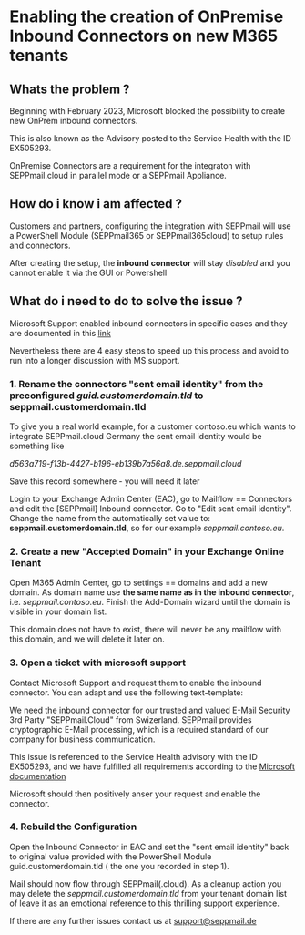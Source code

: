 # Enabling the creation of OnPremise Inbound Connectors on new M365 tenants

## Whats the problem ?

Beginning with February 2023, Microsoft blocked the possibility to create new OnPrem inbound connectors.

This is also known as the Advisory posted to the Service Health with the ID EX505293.

OnPremise Connectors are a requirement for the integraton with SEPPmail.cloud in parallel mode or a SEPPmail Appliance.

## How do i know i am affected ?

Customers and partners, configuring the integration with SEPPmail will use a PowerShell Module (SEPPmail365 or SEPPmail365cloud) to setup rules and connectors.

After creating the setup, the __inbound connector__ will stay *disabled* and you cannot enable it via the GUI or Powershell

## What do i need to do to solve the issue ?

Microsoft Support enabled inbound connectors in specific cases and they are documented in this [link](https://learn.microsoft.com/en-us/exchange/mail-flow-best-practices/use-connectors-to-configure-mail-flow/inbound-connector-faq)

Nevertheless there are 4 easy steps to speed up this process and avoid to run into a longer discussion with MS support.

### 1. Rename the connectors "sent email identity" from the preconfigured *guid.customerdomain.tld* to __seppmail.customerdomain.tld__

To give you a real world example, for a customer contoso.eu which wants to integrate SEPPmail.cloud Germany the sent email identity would be something like

*d563a719-f13b-4427-b196-eb139b7a56a8.de.seppmail.cloud*

Save this record somewhere - you will need it later

Login to your Exchange Admin Center (EAC), go to Mailflow == Connectors and edit the [SEPPmail] Inbound connector. Go to "Edit sent email identity". Change the name from the automatically set value to: __seppmail.customerdomain.tld__, so for our example *seppmail.contoso.eu*.

### 2. Create a new "Accepted Domain" in your Exchange Online Tenant

Open M365 Admin Center, go to settings == domains and add a new domain. As domain name use __the same name as in the inbound connector__, i.e. *seppmail.contoso.eu*. Finish the Add-Domain wizard until the domain is visible in your domain list.

This domain does not have to exist, there will never be any mailflow with this domain, and we will delete it later on.

### 3. Open a ticket with microsoft support

Contact Microsoft Support and request them to enable the inbound connector. You can adapt and use the following text-template:

We need the inbound connector for our trusted and valued E-Mail Security 3rd Party "SEPPmail.Cloud" from Swizerland. SEPPmail provides cryptographic E-Mail processing, which is a required standard of our company for business communication.

This issue is referenced to the Service Health advisory with the  ID EX505293, and we have fulfilled all requirements according to the [Microsoft documentation](https://learn.microsoft.com/en-us/exchange/mail-flow-best-practices/use-connectors-to-configure-mail-flow/inbound-connector-faq)

Microsoft should then positively anser your request and enable the connector.

### 4. Rebuild the Configuration

Open the Inbound Connector in EAC and set the "sent email identity" back to original value provided with the PowerShell Module guid.customerdomain.tld ( the one you recorded in step 1).


Mail should now flow through SEPPmail(.cloud). As a cleanup action you may delete the *seppmail.customerdomain.tld* from your tenant domain list of leave it as an emotional reference to this thrilling support experience.

If there are any further issues contact us at support@seppmail.de